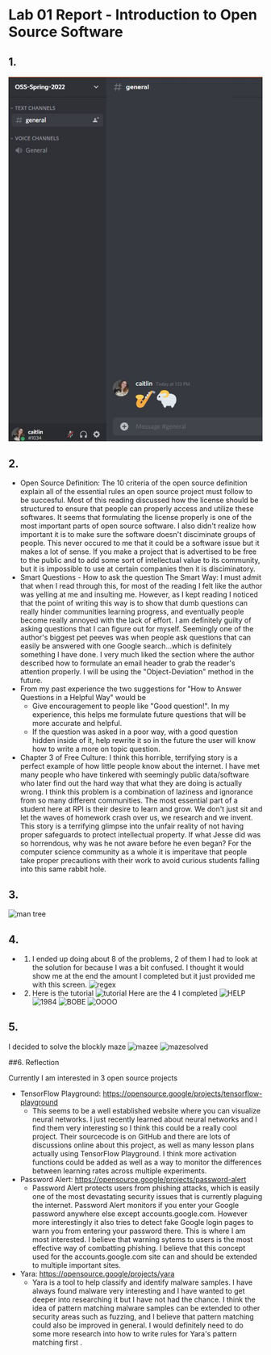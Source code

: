 # Lab 01 Report - Introduction to Open Source Software

## 1.

![Me and Oreo](/Images/discord.jpg)


## 2.
* Open Source Definition: The 10 criteria of the open source definition explain all of the essential rules an open source project must follow to be succesful. Most of this reading discussed how the license should be structured to ensure that people can properly access and utilize these softwares. It seems that formulating the license properly is one of the most important parts of open source software. I also didn't realize how important it is to make sure the software doesn't disciminate groups of people. This never occured to me that it could be a software issue but it makes a lot of sense. If you make a project that is advertised to be free to the public and to add some sort of intellectual value to its community, but it is impossible to use at certain companies then it is disciminatory.
* Smart Questions - How to ask the question The Smart Way: I must admit that when I read through this, for most of the reading I felt like the author was yelling at me and insulting me. However, as I kept reading I noticed that the point of writing this way is to show that dumb questions can really hinder communities learning progress, and eventually people become really annoyed with the lack of effort. I am definitely guilty of asking questions that I can figure out for myself. Seemingly one of the author's biggest pet peeves was when people ask questions that can easily be answered with one Google search...which is definitely something I have done. I very much liked the section where the author described how to formulate an email header to grab the reader's attention properly. I will be using the "Object-Deviation" method in the future.
* From my past experience the two suggestions for "How to Answer Questions in a Helpful Way" would be
  - Give encouragement to people like "Good question!". In my experience, this helps me formulate future questions that will be more accurate and helpful.
  - If the question was asked in a poor way, with a good question hidden inside of it, help rewrite it so in the future the user will know how to write a more on topic question.
* Chapter 3 of Free Culture: I think this horrible, terrifying story is a perfect example of how little people know about the internet. I have met many people who have tinkered with seemingly public data/software who later find out the hard way that what they are doing is actually wrong. I think this problem is a combination of laziness and ignorance from so many different communities. The most essential part of a student here at RPI is their desire to learn and grow. We don't just sit and let the waves of homework crash over us, we research and we invent. This story is a terrifying glimpse into the unfair reality of not having proper safeguards to protect intellectual property. If what Jesse did was so horrendous, why was he not aware before he even began? For the computer science community as a whole it is imperitave that people take proper precautions with their work to avoid curious students falling into this same rabbit hole.

## 3.
![man tree](/Images/tree.jpg)

## 4.
* 1. I ended up doing about 8 of the problems, 2 of them I had to look at the solution for because I was a bit confused. I thought it would show me at the end the amount I completed but it just provided me with this screen.
![regex](/Images/regex.jpg)

* 2. Here is the tutorial
![tutorial](/Images/tutorial.jpg)
Here are the 4 I completed
![HELP](/Images/help.jpg)
![1984](/Images/1984.jpg)
![BOBE](/Images/bobe.jpg)
![OOOO](/Images/oooo.jpg)

## 5.
I decided to solve the blockly maze
![mazee](/Images/mazee.jpg)
![mazesolved](/Images/mazesolved.jpg)


##6. Reflection

Currently I am interested in 3 open source projects
* TensorFlow Playground: https://opensource.google/projects/tensorflow-playground
  - This seems to be a well established website where you can visualize neural networks. I just recently learned about neural networks and I find them very interesting so I think this could be a really cool project. Their sourcecode is on GitHub and there are lots of discussions online about this project, as well as many lesson plans actually using TensorFlow Playground. I think more activation functions could be added as well as a way to monitor the differences between learning rates across multiple experiments.
* Password Alert: https://opensource.google/projects/password-alert
  - Password Alert protects users from phishing attacks, which is easily one of the most devastating security issues that is currently plaguing the internet. Password Alert monitors if you enter your Google password anywhere else except accounts.google.com. However more interestingly it also tries to detect fake Google login pages to warn you from entering your password there. This is where I am most interested. I believe that warning sytems to users is the most effective way of combatting phishing. I believe that this concept used for the accounts.google.com site can and should be extended to multiple important sites.
* Yara: https://opensource.google/projects/yara
  - Yara is a tool to help classify and identify malware samples. I have always found malware very interesting and I have wanted to get deeper into researching it but I have not had the chance. I think the idea of pattern matching malware samples can be extended to other security areas such as fuzzing, and I believe that pattern matching could also be improved in general. I would definitely need to do some more research into how to write rules for Yara's pattern matching first .
